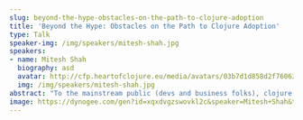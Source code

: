 ```yaml
---
slug: beyond-the-hype-obstacles-on-the-path-to-clojure-adoption
title: 'Beyond the Hype: Obstacles on the Path to Clojure Adoption'
type: Talk
speaker-img: /img/speakers/mitesh-shah.jpg
speakers:
- name: Mitesh Shah
  biography: asd
  avatar: http://cfp.heartofclojure.eu/media/avatars/03b7d1d858d2f7606370adfc0c1ce017_fVtMw9y.jpg
  img: /img/speakers/mitesh-shah.jpg
abstract: "To the mainstream public (devs and business folks), clojure is either seen as an arcane lisp, or as a hyped language. This perception of Clojure is further solidified by the fact that it's hard to get started with Clojure.\r\n\r\nClojure definitely has a very passionate community and undeniable strengths, then what is holding it back? \r\n\r\nBy openly discussing these issues and collborating on solutions, we can propel Clojure beyond it's current position as a powerful defacto business choice. There are many low hanging fruits and quick wins we can do to get the ball rolling."
image: https://dynogee.com/gen?id=xqxdvgzswovkl2c&speaker=Mitesh+Shah&title=Beyond+the+Hype%3A+Obstacles+on+the+Path+to+Clojure+Adoption&type=Talk&img=https%3A//2024.heartofclojure.eu/img/speakers/mitesh-shah.jpg
---
```

